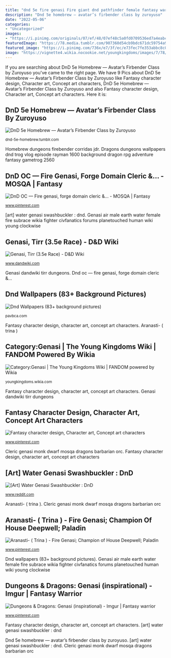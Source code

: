 ```yaml
---
title: "dnd 5e fire genasi Fire giant dnd pathfinder female fantasy warrior cleric genasi eladrin fighter queen aasimar character male characters solar wizard pfrpg race"
description: "Dnd 5e homebrew — avatar’s firbender class by zuroyuso"
date: "2022-05-06"
categories:
- "Uncategorized"
images:
- "https://i.pinimg.com/originals/07/ef/48/07ef48c5a0fd0709536ed7a4eabc8c5a.jpg"
featuredImage: "https://78.media.tumblr.com/907360d54cb9bdc671dc59754a998ee8/tumblr_o8pof2eqdf1ukgbqco4_1280.png"
featured_image: "https://i.pinimg.com/736x/e7/3f/ec/e73fec7fe353abbc8c02d9f6df72a99d--character-ideas-character-art.jpg"
image: "https://vignette4.wikia.nocookie.net/youngkingdoms/images/7/78/Genasi2.jpg/revision/latest?cb=20101031123213"
---
```


If you are searching about DnD 5e Homebrew — Avatar’s Firbender Class by Zuroyuso you've came to the right page. We have 9 Pics about DnD 5e Homebrew — Avatar’s Firbender Class by Zuroyuso like Fantasy character design, Character art, Concept art characters, DnD 5e Homebrew — Avatar’s Firbender Class by Zuroyuso and also Fantasy character design, Character art, Concept art characters. Here it is:

## DnD 5e Homebrew — Avatar’s Firbender Class By Zuroyuso

![DnD 5e Homebrew — Avatar’s Firbender Class by Zuroyuso](https://78.media.tumblr.com/907360d54cb9bdc671dc59754a998ee8/tumblr_o8pof2eqdf1ukgbqco4_1280.png "Genasi water dnd swashbuckler fantasy races characters character female warrior elven swashbuckling undyne looks reddit wizard concept dungeons dragons rpg")

<small>dnd-5e-homebrew.tumblr.com</small>

Homebrew dungeons firebender corridas jdr. Dragons dungeons wallpapers dnd trog vlog episode rayman 1600 background dragon rpg adventure fantasy gametrog 2560

## DnD OC — Fire Genasi, Forge Domain Cleric &amp;... - MOSQA | Fantasy

![DnD OC — Fire genasi, forge domain cleric &amp;... - MOSQA | Fantasy](https://i.pinimg.com/736x/f2/8e/b7/f28eb7b902fba843aa343dbc45b77694.jpg "Genasi water dnd swashbuckler fantasy races characters character female warrior elven swashbuckling undyne looks reddit wizard concept dungeons dragons rpg")

<small>www.pinterest.com</small>

[art] water genasi swashbuckler : dnd. Genasi air male earth water female fire subrace wikia fighter civfanatics forums planetouched human wiki young clockwise

## Genasi, Tirr (3.5e Race) - D&amp;D Wiki

![Genasi, Tirr (3.5e Race) - D&amp;D Wiki](https://www.dandwiki.com/w/images/8/8a/AirGenasi.png "Aranasti- ( trina )")

<small>www.dandwiki.com</small>

Genasi dandwiki tirr dungeons. Dnd oc — fire genasi, forge domain cleric &amp;...

## Dnd Wallpapers (83+ Background Pictures)

![Dnd Wallpapers (83+ background pictures)](http://pavbca.com/walldb/original/8/8/1/148859.jpg "[art] water genasi swashbuckler : dnd")

<small>pavbca.com</small>

Fantasy character design, character art, concept art characters. Aranasti- ( trina )

## Category:Genasi | The Young Kingdoms Wiki | FANDOM Powered By Wikia

![Category:Genasi | The Young Kingdoms Wiki | FANDOM powered by Wikia](https://vignette4.wikia.nocookie.net/youngkingdoms/images/7/78/Genasi2.jpg/revision/latest?cb=20101031123213 "Cleric genasi monk dwarf mosqa dragons barbarian orc")

<small>youngkingdoms.wikia.com</small>

Fantasy character design, character art, concept art characters. Genasi dandwiki tirr dungeons

## Fantasy Character Design, Character Art, Concept Art Characters

![Fantasy character design, Character art, Concept art characters](https://i.pinimg.com/originals/07/ef/48/07ef48c5a0fd0709536ed7a4eabc8c5a.jpg "Cleric genasi monk dwarf mosqa dragons barbarian orc")

<small>www.pinterest.com</small>

Cleric genasi monk dwarf mosqa dragons barbarian orc. Fantasy character design, character art, concept art characters

## [Art] Water Genasi Swashbuckler : DnD

![[Art] Water Genasi Swashbuckler : DnD](https://i.redd.it/e65mizc5jkk01.jpg "Genasi fire pathfinder 5e paladin suli sune female characters dnd earth relampago variant sulis water character fantasy deepwell jann trina")

<small>www.reddit.com</small>

Aranasti- ( trina ). Cleric genasi monk dwarf mosqa dragons barbarian orc

## Aranasti- ( Trina ) - Fire Genasi; Champion Of House Deepwell; Paladin

![Aranasti- ( Trina ) - Fire Genasi; Champion of House Deepwell; Paladin](https://i.pinimg.com/736x/e7/3f/ec/e73fec7fe353abbc8c02d9f6df72a99d--character-ideas-character-art.jpg "Genasi dandwiki tirr dungeons")

<small>www.pinterest.com</small>

Dnd wallpapers (83+ background pictures). Genasi air male earth water female fire subrace wikia fighter civfanatics forums planetouched human wiki young clockwise

## Dungeons &amp; Dragons: Genasi (inspirational) - Imgur | Fantasy Warrior

![Dungeons &amp; Dragons: Genasi (inspirational) - Imgur | Fantasy warrior](https://i.pinimg.com/736x/25/c6/17/25c61749da47395a595c710abd45dd44.jpg "Fire giant dnd pathfinder female fantasy warrior cleric genasi eladrin fighter queen aasimar character male characters solar wizard pfrpg race")

<small>www.pinterest.com</small>

Fantasy character design, character art, concept art characters. [art] water genasi swashbuckler : dnd

Dnd 5e homebrew — avatar’s firbender class by zuroyuso. [art] water genasi swashbuckler : dnd. Cleric genasi monk dwarf mosqa dragons barbarian orc
